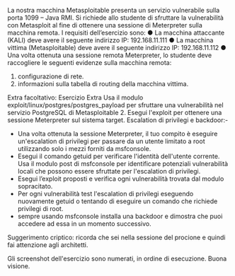 La nostra macchina Metasploitable presenta un servizio vulnerabile sulla porta 1099 – Java RMI.
 Si richiede allo studente di sfruttare la vulnerabilità con Metasploit al fine di ottenere una sessione di Meterpreter sulla macchina remota. 
I requisiti dell’esercizio sono: 
● La macchina attaccante (KALI) deve avere il seguente indirizzo IP: 192.168.11.111 
● La macchina vittima (Metasploitable) deve avere il seguente indirizzo IP: 192.168.11.112 
● Una volta ottenuta una sessione remota Meterpreter, lo studente deve raccogliere le seguenti evidenze sulla macchina remota: 
1) configurazione di rete. 
2) informazioni sulla tabella di routing della macchina vittima.

Extra facoltativo: 
Esercizio Extra Usa il modulo exploit/linux/postgres/postgres_payload per sfruttare una vulnerabilità nel servizio PostgreSQL di Metasploitable 2.
Esegui l'exploit per ottenere una sessione Meterpreter sul sistema target. Escalation di privilegi e backdoor:-
- Una volta ottenuta la sessione Meterpreter, il tuo compito è eseguire un'escalation di privilegi per passare da un utente limitato a root utilizzando solo i mezzi forniti da msfconsole.
- Esegui il comando getuid per verificare l'identità dell'utente corrente. Usa il modulo post di msfconsole per identificare potenziali vulnerabilità locali che possono essere sfruttate per l'escalation di privilegi.
- Esegui l’exploit proposti e verifica ogni vulnerabilità trovata dal modulo sopracitato.
- Per ogni vulnerabilità test l'escalation di privilegi eseguendo nuovamente getuid o tentando di eseguire un comando che richiede privilegi di root.
- sempre usando msfconsole installa una backdoor e dimostra che puoi accedere ad essa in un momento successivo.

 Suggerimento criptico: ricorda che sei nella sessione del procione e quindi fai attenzione agli architetti.


 Gli screenshot dell'esercizio sono numerati, in ordine di esecuzione. Buona visione.
